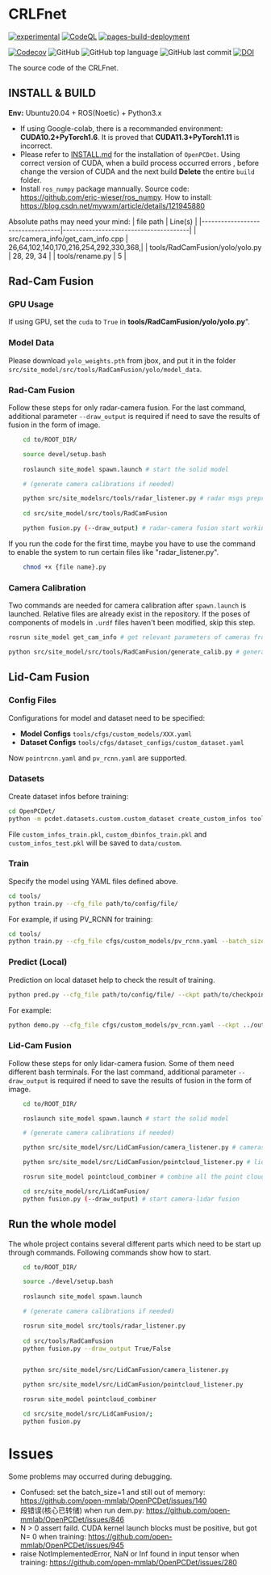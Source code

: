 # CRLFnet
[![experimental](http://badges.github.io/stability-badges/dist/experimental.svg)](http://github.com/badges/stability-badges)
[![CodeQL](https://github.com/OrangeSodahub/CRLFnet/actions/workflows/codeql.yml/badge.svg)](https://github.com/OrangeSodahub/CRLFnet/actions/workflows/codeql.yml)
[![pages-build-deployment](https://github.com/OrangeSodahub/CRLFnet/actions/workflows/pages/pages-build-deployment/badge.svg)](https://github.com/OrangeSodahub/CRLFnet/actions/workflows/pages/pages-build-deployment)
<!--[![Test Coverage](https://api.codeclimate.com/v1/badges/0859d98473647f42d498/test_coverage)](https://codeclimate.com/github/OrangeSodahub/CRLFnet/test_coverage)-->
<!--[![Maintainability](https://api.codeclimate.com/v1/badges/0859d98473647f42d498/maintainability)](https://codeclimate.com/github/OrangeSodahub/CRLFnet/maintainability)-->
[![Codecov](https://codecov.io/gh/OrangeSodahub/CRLFnet/branch/master/graph/badge.svg)](https://codecov.io/gh/OrangeSodahub/CRLFnet)
![GitHub](https://img.shields.io/github/license/OrangeSodahub/CRLFnet)
![GitHub top language](https://img.shields.io/github/languages/top/OrangeSodahub/CRLFnet)
![GitHub last commit](https://img.shields.io/github/last-commit/OrangeSodahub/CRLFnet)
[![DOI](https://zenodo.org/badge/477069057.svg)](https://zenodo.org/badge/latestdoi/477069057)

The source code of the CRLFnet.

## INSTALL & BUILD

**Env:** Ubuntu20.04 + ROS(Noetic) + Python3.x

- If using Google-colab, there is a recommanded environment: **CUDA10.2+PyTorch1.6**. It is proved that **CUDA11.3+PyTorch1.11** is incorrect.
- Please refer to [INSTALL.md](docs/INSTALL.md) for the installation of `OpenPCDet`. Using correct version of CUDA, when a build process occurred errors , before change the version of CUDA and the next build **Delete** the entire `build` folder.
- Install `ros_numpy` package mannually. Source code:    https://github.com/eric-wieser/ros_numpy. How to install: https://blog.csdn.net/mywxm/article/details/121945880

Absolute paths may need your mind:
 | file path                        | Line(s)                               |
 |----------------------------------|---------------------------------------|
 | src/camera_info/get_cam_info.cpp | 26,64,102,140,170,216,254,292,330,368,|
 | tools/RadCamFusion/yolo/yolo.py  | 28, 29, 34                            |
 | tools/rename.py                  | 5                                     |

## Rad-Cam Fusion

### GPU Usage
If using GPU, set the `cuda` to `True` in **tools/RadCamFusion/yolo/yolo.py**".

### Model Data
Please download `yolo_weights.pth` from jbox, and put it in the folder `src/site_model/src/tools/RadCamFusion/yolo/model_data`.

### Rad-Cam Fusion
Follow these steps for only radar-camera fusion. For the last command, additional parameter `--draw_output` is required if need to save the results of fusion in the form of image.

```bash
    cd to/ROOT_DIR/

    source devel/setup.bash
    
    roslaunch site_model spawn.launch # start the solid model

    # (generate camera calibrations if needed)

    python src/site_modelsrc/tools/radar_listener.py # radar msgs preprocess
    
    cd src/site_model/src/tools/RadCamFusion

    python fusion.py (--draw_output) # radar-camera fusion start working
```

If you run the code for the first time, maybe you have to use the command to enable the system to run certain files like "radar_listener.py".

```bash
    chmod +x {file name}.py
```
### Camera Calibration
Two commands are needed for camera calibration after `spawn.launch` is launched. Relative files are already exist in the repository. If the poses of components of models in `.urdf` files haven't been modified, skip this step.

```bash
rosrun site_model get_cam_info # get relevant parameters of cameras from gazebo

python src/site_model/src/tools/RadCamFusion/generate_calib.py # generate calibration formula according to parameters of cameras
```

## Lid-Cam Fusion
### Config Files
Configurations for model and dataset need to be specified:
- **Model Configs** `tools/cfgs/custom_models/XXX.yaml`
- **Dataset Configs** `tools/cfgs/dataset_configs/custom_dataset.yaml`

Now `pointrcnn.yaml` and `pv_rcnn.yaml` are supported.

### Datasets
Create dataset infos before training:
```bash
cd OpenPCDet/
python -m pcdet.datasets.custom.custom_dataset create_custom_infos tools/cfgs/dataset_configs/custom_dataset.yaml
```
File `custom_infos_train.pkl`, `custom_dbinfos_train.pkl` and `custom_infos_test.pkl` will be saved to `data/custom`.

### Train
Specify the model using YAML files defined above.
```bash
cd tools/
python train.py --cfg_file path/to/config/file/
```
For example, if using PV_RCNN for training:
```bash
cd tools/
python train.py --cfg_file cfgs/custom_models/pv_rcnn.yaml --batch_size 2 --workers 4 --epochs 80
```

### Predict (Local)
Prediction on local dataset help to check the result of training.
```bash
python pred.py --cfg_file path/to/config/file/ --ckpt path/to/checkpoint/ --data_path path/to/dataset/
```
For example:
```bash
python demo.py --cfg_file cfgs/custom_models/pv_rcnn.yaml --ckpt ../output/custom_models/pv_rcnn/default/ckpt/checkpoint_epoch_80.pth --data_path ../data/custom/testing/velodyne/
```

### Lid-Cam Fusion
Follow these steps for only lidar-camera fusion. Some of them need different bash terminals.  For the last command, additional parameter `--draw_output` is required if need to save the results of fusion in the form of image.
```bash
    cd to/ROOT_DIR/

    roslaunch site_model spawn.launch # start the solid model

    # (generate camera calibrations if needed)

    python src/site_model/src/LidCamFusion/camera_listener.py # cameras around lidars start working

    python src/site_model/src/LidCamFusion/pointcloud_listener.py # lidars start working

    rosrun site_model pointcloud_combiner # combine all the point clouds and fix their coords

    cd src/site_model/src/LidCamFusion/
    python fusion.py (--draw_output) # start camera-lidar fusion
```

## Run the whole model
The whole project contains several different parts which need to be start up through commands. Following commands show how to start.
```bash
    cd to/ROOT_DIR/

    source ./devel/setup.bash
    
    roslaunch site_model spawn.launch

    # (generate camera calibrations if needed)

    rosrun site_model src/tools/radar_listener.py
    
    cd src/tools/RadCamFusion
    python fusion.py --draw_output True/False


    python src/site_model/src/LidCamFusion/camera_listener.py

    python src/site_model/src/LidCamFusion/pointcloud_listener.py

    rosrun site_model pointcloud_combiner

    cd src/site_model/src/LidCamFusion/;
    python fusion.py
```

# Issues
Some problems may occurred during debugging.
- Confused: set the batch_size=1 and still out of memory: https://github.com/open-mmlab/OpenPCDet/issues/140
- 段错误(核心已转储) when run dem.py: https://github.com/open-mmlab/OpenPCDet/issues/846
- N > 0 assert faild. CUDA kernel launch blocks must be positive, but got N= 0 when training: https://github.com/open-mmlab/OpenPCDet/issues/945
- raise NotImplementedError, NaN or Inf found in input tensor when training: https://github.com/open-mmlab/OpenPCDet/issues/280
